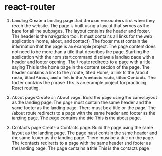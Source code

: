 # react-router

1. Landing
Create a landing page that the user encounters first when they reach the website. The page is built using a layout that serves as the base for all the subpages. The layout contains the header and footer. The header is the navigation tool. It must contains all links for the web application (home, about, and contact). The footer must contain the information that the page is an example project. The page content does not need to be more than a title that describes the page.
Starting the application with the npm start command displays a landing page with a header and footer opening.
The / route redirects to a page with a title saying This is the home page in the content section of the page.
The header contains a link to the / route, titled Home; a link to the /about route, titled About, and a link to the /contacts route, titled Contacts.
The footer contains the phrase This is an example project for practicing React routing.

2. About page
Create an About page. Build the page using the same layout as the landing page. The page must contain the same header and the same footer as the landing page. There must be a title on the page.
The /about route redirects to a page with the same header and footer as the landing page.
The page contains the title This is the about page.

3. Contacts page
Create a Contacts page. Build the page using the same layout as the landing page. The page must contain the same header and the same footer as the landing page. There must be a title on the page.
The /contacts redirects to a page with the same header and footer as the landing page.
The page contains a title This is the contacts page